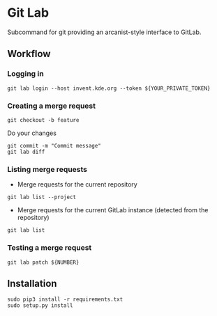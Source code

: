 # Git Lab

Subcommand for git providing an arcanist-style interface to GitLab.

## Workflow

### Logging in

```
git lab login --host invent.kde.org --token ${YOUR_PRIVATE_TOKEN}
```

### Creating a merge request

```
git checkout -b feature
```

Do your changes

```
git commit -m "Commit message"
git lab diff
```

### Listing merge requests

* Merge requests for the current repository

```
git lab list --project
```

* Merge requests for the current GitLab instance (detected from the repository)
```
git lab list
```

### Testing a merge request

```
git lab patch ${NUMBER}
```

## Installation

```
sudo pip3 install -r requirements.txt
sudo setup.py install
```
